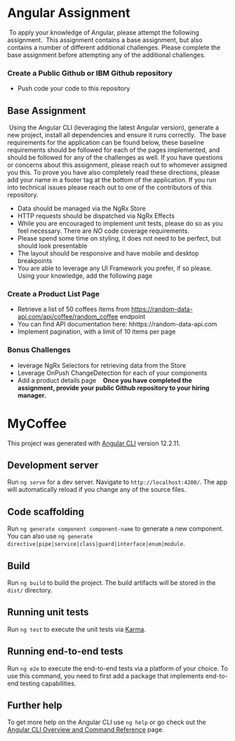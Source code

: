 # Angular Assignment
​
To apply your knowledge of Angular, please attempt the following assignment. 
​
This assignment contains a base assignment, but also contains a number of different additional challenges. Please complete the base assignment before attempting any of the additional challenges.
​
### Create a Public Github or IBM Github repository
- Push code your code to this repository 
​
## Base Assignment
​
Using the Angular CLI (leveraging the latest Angular version), generate a new project, install all dependencies and ensure it runs correctly.
​
The base requirements for the application can be found below, these baseline requirements should be followed for each of the pages implemented, and should be followed for any of the challenges as well. If you have questions or concerns about this assignment, please reach out to whomever assigned you this. To prove you have also completely read these directions, please add your name in a footer tag at the bottom of the application. If you run into technical issues please reach out to one of the contributors of this repository.
​
- Data should be managed via the NgRx Store
- HTTP requests should be dispatched via NgRx Effects
- While you are encouraged to implement unit tests, please do so as you feel necessary. There are _NO_ code coverage requirements. 
- Please spend some time on styling, it does not need to be perfect, but should look presentable
- The layout should be responsive and have mobile and desktop breakpoints
- You are able to leverage any UI Framework you prefer, if so please.
​
Using your knowledge, add the following page
​
### Create a Product List Page
 - Retrieve a list of 50 coffees items from https://random-data-api.com/api/coffee/random_coffee endpoint
 - You can find API documentation here: hhttps://random-data-api.com
 - Implement pagination, with a limit of 10 items per page
​
### Bonus Challenges
- leverage NgRx Selectors for retrieving data from the Store
- Leverage OnPush ChangeDetection for each of your components
- Add a product details page
​
​
​
**Once you have completed the assignment, provide your public Github repository to your hiring manager.**

# MyCoffee

This project was generated with [Angular CLI](https://github.com/angular/angular-cli) version 12.2.11.

## Development server

Run `ng serve` for a dev server. Navigate to `http://localhost:4200/`. The app will automatically reload if you change any of the source files.

## Code scaffolding

Run `ng generate component component-name` to generate a new component. You can also use `ng generate directive|pipe|service|class|guard|interface|enum|module`.

## Build

Run `ng build` to build the project. The build artifacts will be stored in the `dist/` directory.

## Running unit tests

Run `ng test` to execute the unit tests via [Karma](https://karma-runner.github.io).

## Running end-to-end tests

Run `ng e2e` to execute the end-to-end tests via a platform of your choice. To use this command, you need to first add a package that implements end-to-end testing capabilities.

## Further help

To get more help on the Angular CLI use `ng help` or go check out the [Angular CLI Overview and Command Reference](https://angular.io/cli) page.